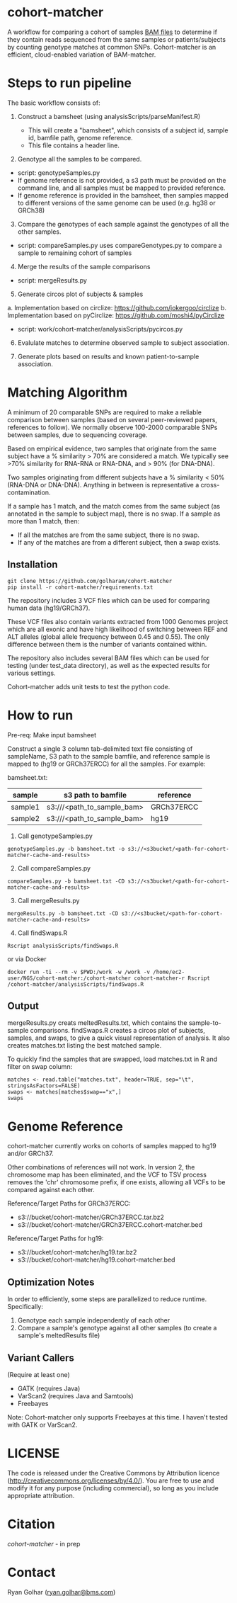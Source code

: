 # cohort-matcher #

A workflow for comparing a cohort of samples [BAM files](https://samtools.github.io/hts-specs/SAMv1.pdf) to determine if they contain reads sequenced from the same samples or patients/subjects by counting genotype matches at common SNPs. Cohort-matcher is an efficient, cloud-enabled variation of BAM-matcher.

# Steps to run pipeline #

The basic workflow consists of:
1. Construct a bamsheet (using analysisScripts/parseManifest.R)
   - This will create a "bamsheet", which consists of a subject id, sample id, bamfile path, genome reference.
   - This file contains a header line.

2. Genotype all the samples to be compared.
  - script: genotypeSamples.py
  - If genome reference is not provided, a s3 path must be provided on the command line, and all samples must be mapped to provided reference.
  - If genome reference is provided in the bamsheet, then samples mapped to different versions of the same genome can be used (e.g. hg38 or GRCh38)

3. Compare the genotypes of each sample against the genotypes of all the other samples.
  - script: compareSamples.py uses compareGenotypes.py to compare a sample to remaining cohort of samples

4. Merge the results of the sample comparisons
  - script: mergeResults.py

5. Generate circos plot of subjects & samples

a. Implementation based on circlize: https://github.com/jokergoo/circlize
b. Implementation based on pyCirclize: https://github.com/moshi4/pyCirclize
  - script: work/cohort-matcher/analysisScripts/pycircos.py


6. Evalulate matches to determine observed sample to subject association.

7. Generate plots based on results and known patient-to-sample association.

# Matching Algorithm #

A minimum of 20 comparable SNPs are required to make a reliable comparison between samples (based on several peer-reviewed papers, references to follow).  We normally observe 100-2000 comparable SNPs between samples, due to sequencing coverage.

Based on empirical evidence, two samples that originate from the same subject have a % similarity > 70% are considered a match.  We typically see >70% similarity for RNA-RNA or RNA-DNA, and > 90% (for DNA-DNA).

Two samples originating from different subjects have a % similarity < 50% (RNA-DNA or DNA-DNA). Anything in between is representative a cross-contamination.

If a sample has 1 match, and the match comes from the same subject (as annotated in the sample to subject map), there is no swap.
If a sample as more than 1 match, then:
  - If all the matches are from the same subject, there is no swap.
  - If any of the matches are from a different subject, then a swap exists.

## Installation ##

```
git clone https://github.com/golharam/cohort-matcher
pip install -r cohort-matcher/requirements.txt
```

The repository includes 3 VCF files which can be used for comparing human data (hg19/GRCh37). 

These VCF files also contain variants extracted from 1000 Genomes project which are all exonic and have high likelihood of switching between REF and ALT alleles (global allele frequency between 0.45 and 0.55). The only difference between them is the number of variants contained within.

The repository also includes several BAM files which can be used for testing (under test_data directory), as well as the expected results for various settings.

Cohort-matcher adds unit tests to test the python code.

# How to run #

Pre-req:  Make input bamsheet

Construct a single 3 column tab-delimited text file consisting of sampleName, S3 path to the sample bamfile, and reference sample is mapped to (hg19 or GRCh37ERCC) for all the samples. For example:

bamsheet.txt:

| sample  | s3 path to bamfile | reference |
| ------------- | ------------- | ----- |
| sample1 | s3://<s3bucket>/<path_to_sample_bam> | GRCh37ERCC |
| sample2 | s3://<s3bucket>/<path_to_sample_bam> | hg19 |


1.  Call genotypeSamples.py

```
genotypeSamples.py -b bamsheet.txt -o s3://<s3bucket/<path-for-cohort-matcher-cache-and-results>
```

2.  Call compareSamples.py

```
compareSamples.py -b bamsheet.txt -CD s3://<s3bucket/<path-for-cohort-matcher-cache-and-results>
```

3.  Call mergeResults.py

```
mergeResults.py -b bamsheet.txt -CD s3://<s3bucket/<path-for-cohort-matcher-cache-and-results>
```

4.  Call findSwaps.R
```
Rscript analysisScripts/findSwaps.R
```
or via Docker
```
docker run -ti --rm -v $PWD:/work -w /work -v /home/ec2-user/NGS/cohort-matcher:/cohort-matcher cohort-matcher-r Rscript /cohort-matcher/analysisScripts/findSwaps.R
```

## Output ##

mergeResults.py creats meltedResults.txt, which contains the sample-to-sample comparisons.
findSwaps.R creates a circos plot of subjects, samples, and swaps, to give a quick visual representation of analysis.  It also creates matches.txt listing the best matched sample.

To quickly find the samples that are swapped, load matches.txt in R and filter on swap column:
```
matches <- read.table("matches.txt", header=TRUE, sep="\t", stringsAsFactors=FALSE)
swaps <- matches[matches$swap=="x",]
swaps
```

# Genome Reference #

cohort-matcher currently works on cohorts of samples mapped to hg19 and/or GRCh37.

Other combinations of references will not work.  In version 2, the chromosome map has been eliminated, and the VCF to TSV process removes the 'chr' chromosome prefix, if one exists, allowing all VCFs to be compared against each other.

Reference/Target Paths for GRCh37ERCC:
  - s3://bucket/cohort-matcher/GRCh37ERCC.tar.bz2
  - s3://bucket/cohort-matcher/GRCh37ERCC.cohort-matcher.bed
  
Reference/Target Paths for hg19:
  - s3://bucket/cohort-matcher/hg19.tar.bz2
  - s3://bucket/cohort-matcher/hg19.cohort-matcher.bed

## Optimization Notes ##

In order to efficiently, some steps are parallelized to reduce runtime.  Specifically:
1.  Genotype each sample independently of each other
3.  Compare a sample's genotype against all other samples (to create a sample's meltedResults file)

## Variant Callers ##

(Require at least one)

* GATK (requires Java)
* VarScan2 (requires Java and Samtools)
* Freebayes

Note: Cohort-matcher only supports Freebayes at this time.  I haven't tested with GATK or VarScan2.

# LICENSE #

The code is released under the Creative Commons by Attribution licence (http://creativecommons.org/licenses/by/4.0/). You are free to use and modify it for any purpose (including commercial), so long as you include appropriate attribution. 

# Citation #

*cohort-matcher* - in prep

# Contact #

Ryan Golhar (ryan.golhar@bms.com)
